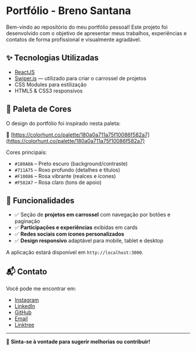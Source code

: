 # Portfólio - Breno Santana

Bem-vindo ao repositório do meu portfólio pessoal! Este projeto foi desenvolvido com o objetivo de apresentar meus trabalhos, experiências e contatos de forma profissional e visualmente agradável.

## ✨ Tecnologias Utilizadas

- [ReactJS](https://reactjs.org/)
- [Swiper.js](https://swiperjs.com/) — utilizado para criar o carrossel de projetos
- CSS Modules para estilização
- HTML5 & CSS3 responsivos

## 🎨 Paleta de Cores

O design do portfólio foi inspirado nesta paleta:

🔗 [https://colorhunt.co/palette/180a0a711a75f10086f582a7](https://colorhunt.co/palette/180a0a711a75f10086f582a7)

Cores principais:
- `#180A0A` – Preto escuro (background/contraste)
- `#711A75` – Roxo profundo (detalhes e títulos)
- `#F10086` – Rosa vibrante (realces e ícones)
- `#F582A7` – Rosa claro (tons de apoio)

## 📸 Funcionalidades

- ✅ Seção de **projetos em carrossel** com navegação por botões e paginação
- ✅ **Participações e experiências** exibidas em cards
- ✅ **Redes sociais com ícones personalizados**
- ✅ **Design responsivo** adaptável para mobile, tablet e desktop

A aplicação estará disponível em `http://localhost:3000`.

## 📬 Contato

Você pode me encontrar em:

* [Instagram](https://instagram.com/brenoasantana)
* [LinkedIn](https://linkedin.com/in/brenoasantana)
* [GitHub](https://github.com/brenoasantana)
* [Email](mailto:contatobrenosantana@outlook.com)
* [Linktree](https://linktr.ee/brenoasantana)

---

🧠 **Sinta-se à vontade para sugerir melhorias ou contribuir!**

```
